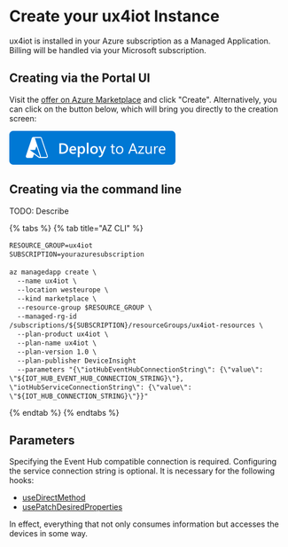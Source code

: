 # Create your ux4iot Instance

ux4iot is installed in your Azure subscription as a Managed Application. Billing will be handled via your Microsoft subscription.

## Creating via the Portal UI

Visit the [offer on Azure Marketplace](https://azuremarketplace.microsoft.com/) and click "Create". Alternatively, you can click on the button below, which will bring you directly to the creation screen:

![](../.gitbook/assets/deploy-to-azure.png)

## Creating via the command line

TODO: Describe

{% tabs %}
{% tab title="AZ CLI" %}
```text
RESOURCE_GROUP=ux4iot
SUBSCRIPTION=yourazuresubscription

az managedapp create \
  --name ux4iot \
  --location westeurope \
  --kind marketplace \
  --resource-group $RESOURCE_GROUP \
  --managed-rg-id /subscriptions/${SUBSCRIPTION}/resourceGroups/ux4iot-resources \
  --plan-product ux4iot \
  --plan-name ux4iot \
  --plan-version 1.0 \
  --plan-publisher DeviceInsight
  --parameters "{\"iotHubEventHubConnectionString\": {\"value\": \"${IOT_HUB_EVENT_HUB_CONNECTION_STRING}\"}, \"iotHubServiceConnectionString\": {\"value\": \"${IOT_HUB_CONNECTION_STRING}\"}}"
```
{% endtab %}
{% endtabs %}

## Parameters

Specifying the Event Hub compatible connection is required. Configuring the service connection string is optional. It is necessary for the following hooks:

* [useDirectMethod](../using-react/hooks.md#usedirectmethod)
* [usePatchDesiredProperties](../using-react/hooks.md#usepatchdesiredproperties)

In effect, everything that not only consumes information but accesses the devices in some way.

